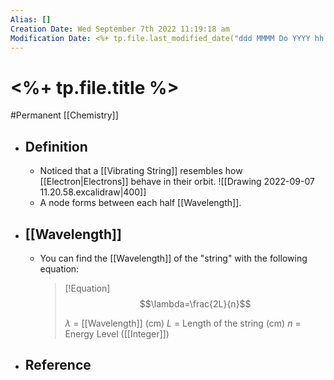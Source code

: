 ```yaml
---
Alias: []
Creation Date: Wed September 7th 2022 11:19:18 am 
Modification Date: <%+ tp.file.last_modified_date("ddd MMMM Do YYYY hh:mm:ss a") %>
---
```

# <%+ tp.file.title %>
#Permanent [[Chemistry]]

- ## Definition
	- Noticed that a [[Vibrating String]] resembles how [[Electron|Electrons]] behave in their orbit.
	  ![[Drawing 2022-09-07 11.20.58.excalidraw|400]]
	- A node forms between each half [[Wavelength]].
- ## [[Wavelength]]
	- You can find the [[Wavelength]] of the "string" with the following equation:
	  > [!Equation]
	  > $$\lambda=\frac{2L}{n}$$
	  > 
	  > $\lambda$ = [[Wavelength]] (cm)
	  > $L$ = Length of the string (cm)
	  > $n$ = Energy Level ([[Integer]])
- ## Reference